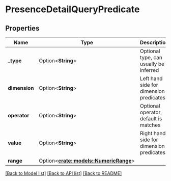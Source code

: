 # PresenceDetailQueryPredicate

## Properties

Name | Type | Description | Notes
------------ | ------------- | ------------- | -------------
**_type** | Option<**String**> | Optional type, can usually be inferred | [optional]
**dimension** | Option<**String**> | Left hand side for dimension predicates | [optional]
**operator** | Option<**String**> | Optional operator, default is matches | [optional]
**value** | Option<**String**> | Right hand side for dimension predicates | [optional]
**range** | Option<[**crate::models::NumericRange**](NumericRange.md)> |  | [optional]

[[Back to Model list]](../README.md#documentation-for-models) [[Back to API list]](../README.md#documentation-for-api-endpoints) [[Back to README]](../README.md)


